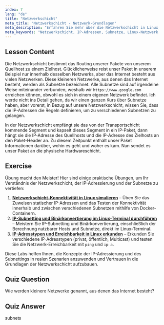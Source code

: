 ```yaml
---
index: 7
lang: "de"
title: "Netzwerkschicht"
meta_title: "Netzwerkschicht - Netzwerk-Grundlagen"
meta_description: "Erfahren Sie mehr über die Netzwerkschicht in Linux, wie IP-Adressen Pakete über Subnetze routen und ihre Rolle bei der Datenübertragung. Beginnen Sie Ihre Linux-Netzwerkreise!"
meta_keywords: "Netzwerkschicht, IP-Adressen, Subnetze, Linux-Netzwerk, Paket-Routing, Anfänger, Tutorial, Anleitung"
---
```


## Lesson Content

Die Netzwerkschicht bestimmt das Routing unserer Pakete von unserem Quellhost zu einem Zielhost. Glücklicherweise reist unser Paket in unserem Beispiel nur innerhalb desselben Netzwerks, aber das Internet besteht aus vielen Netzwerken. Diese kleineren Netzwerke, aus denen das Internet besteht, werden als Subnetze bezeichnet. Alle Subnetze sind auf irgendeine Weise miteinander verbunden, weshalb wir `https://www.google.com` erreichen können, obwohl es sich in einem eigenen Netzwerk befindet. Ich werde nicht ins Detail gehen, da wir einen ganzen Kurs über Subnetze haben, aber vorerst, in Bezug auf unsere Netzwerkschicht, wissen Sie, dass die IP-Adressen die Regeln definieren, um zu verschiedenen Subnetzen zu gelangen.

In der Netzwerkschicht empfängt sie das von der Transportschicht kommende Segment und kapselt dieses Segment in ein IP-Paket, dann hängt sie die IP-Adresse des Quellhosts und die IP-Adresse des Zielhosts an den Paket-Header an. Zu diesem Zeitpunkt enthält unser Paket Informationen darüber, wohin es geht und woher es kam. Nun sendet es unser Paket an die physische Hardwareschicht.

## Exercise

Übung macht den Meister! Hier sind einige praktische Übungen, um Ihr Verständnis der Netzwerkschicht, der IP-Adressierung und der Subnetze zu vertiefen:

1. **[Netzwerkschicht-Konnektivität in Linux simulieren](https://labex.io/de/labs/comptia-simulate-network-layer-connectivity-in-linux-592752)** – Üben Sie das Zuweisen statischer IP-Adressen und das Testen der Konnektivität innerhalb und zwischen verschiedenen Subnetzen mithilfe von Docker-Containern.
2. **[IP-Subnetting und Binärkonvertierung im Linux-Terminal durchführen](https://labex.io/de/labs/comptia-perform-ip-subnetting-and-binary-conversion-in-the-linux-terminal-592782)** – Meistern Sie IP-Subnetting und Binärkonvertierung, einschließlich der Berechnung nutzbarer Hosts und Subnetze, direkt im Linux-Terminal.
3. **[IP-Adresstypen und Erreichbarkeit in Linux erkunden](https://labex.io/de/labs/comptia-explore-ip-address-types-and-reachability-in-linux-592780)** – Erkunden Sie verschiedene IP-Adresstypen (privat, öffentlich, Multicast) und testen Sie die Netzwerk-Erreichbarkeit mit `ping` und `ip a`.

Diese Labs helfen Ihnen, die Konzepte der IP-Adressierung und des Subnettings in realen Szenarien anzuwenden und Vertrauen in die Grundlagen der Netzwerkschicht aufzubauen.

## Quiz Question

Wie werden kleinere Netzwerke genannt, aus denen das Internet besteht?

## Quiz Answer

subnets
